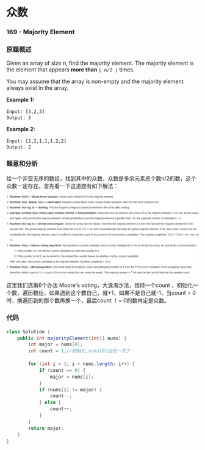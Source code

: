 # 众数

### 169 -  Majority Element

### 原题概述

Given an array of size n, find the majority element. The majority element is the element that appears **more than** `⌊ n/2 ⌋` times.

You may assume that the array is non-empty and the majority element always exist in the array.

**Example 1:**

```text
Input: [3,2,3]
Output: 3
```

**Example 2:**

```text
Input: [2,2,1,1,1,2,2]
Output: 2
```

### 题意和分析

给一个非空无序的数组，找到其中的众数，众数是多余元素总个数n/2的数，这个众数一定存在。首先看一下这道题有如下解法：

![](../../../.gitbook/assets/image%20%2832%29.png)

这里我们选第6个办法 Moore's voting，大浪淘沙法，维持一个count ，初始化一个数，遍历数组，如果遇到这个数自己，就+1，如果不是自己就-1，当count = 0时，换遍历到的那个数再换一个，最后count ！= 0的数肯定是众数。

### 代码

```java
class Solution {
    public int majorityElement(int[] nums) {
        int major = nums[0];
        int count = 1;//初始化,nums[0]出现一次了

        for (int i = 1; i < nums.length; i++) {
            if (count == 0) {
                major = nums[i];
            }
            if (nums[i] != major) {
                count--;
            } else {
                count++;
            }
        }
        return major;
    }
}
```

